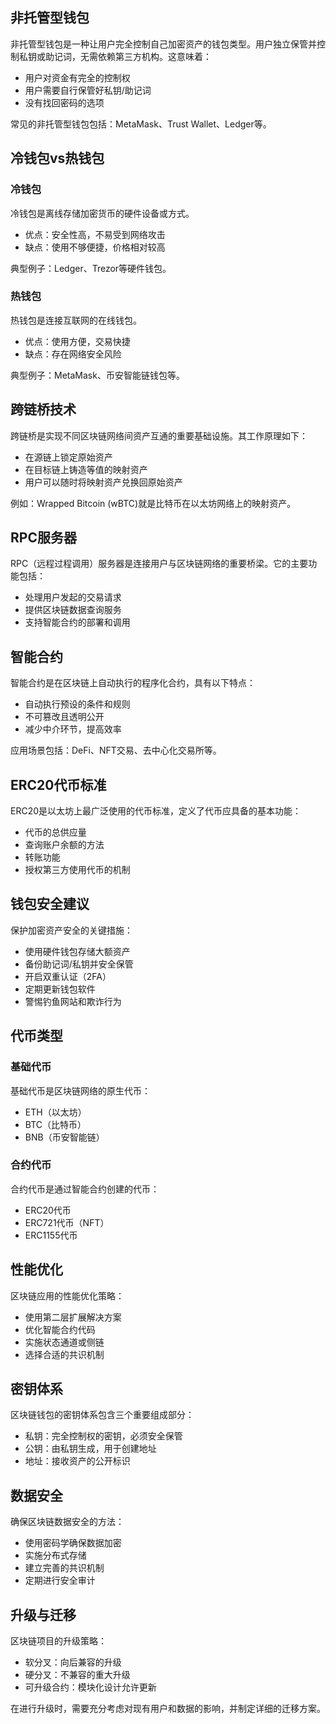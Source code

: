 ## 非托管型钱包

非托管型钱包是一种让用户完全控制自己加密资产的钱包类型。用户独立保管并控制私钥或助记词，无需依赖第三方机构。这意味着：

- 用户对资金有完全的控制权
- 用户需要自行保管好私钥/助记词
- 没有找回密码的选项

常见的非托管型钱包包括：MetaMask、Trust Wallet、Ledger等。

## 冷钱包vs热钱包

### 冷钱包

冷钱包是离线存储加密货币的硬件设备或方式。

- 优点：安全性高，不易受到网络攻击
- 缺点：使用不够便捷，价格相对较高

典型例子：Ledger、Trezor等硬件钱包。

### 热钱包

热钱包是连接互联网的在线钱包。

- 优点：使用方便，交易快捷
- 缺点：存在网络安全风险

典型例子：MetaMask、币安智能链钱包等。

## 跨链桥技术

跨链桥是实现不同区块链网络间资产互通的重要基础设施。其工作原理如下：

- 在源链上锁定原始资产
- 在目标链上铸造等值的映射资产
- 用户可以随时将映射资产兑换回原始资产

例如：Wrapped Bitcoin (wBTC)就是比特币在以太坊网络上的映射资产。

## RPC服务器

RPC（远程过程调用）服务器是连接用户与区块链网络的重要桥梁。它的主要功能包括：

- 处理用户发起的交易请求
- 提供区块链数据查询服务
- 支持智能合约的部署和调用

## 智能合约

智能合约是在区块链上自动执行的程序化合约，具有以下特点：

- 自动执行预设的条件和规则
- 不可篡改且透明公开
- 减少中介环节，提高效率

应用场景包括：DeFi、NFT交易、去中心化交易所等。

## ERC20代币标准

ERC20是以太坊上最广泛使用的代币标准，定义了代币应具备的基本功能：

- 代币的总供应量
- 查询账户余额的方法
- 转账功能
- 授权第三方使用代币的机制

## 钱包安全建议

保护加密资产安全的关键措施：

- 使用硬件钱包存储大额资产
- 备份助记词/私钥并安全保管
- 开启双重认证（2FA）
- 定期更新钱包软件
- 警惕钓鱼网站和欺诈行为

## 代币类型

### 基础代币

基础代币是区块链网络的原生代币：

- ETH（以太坊）
- BTC（比特币）
- BNB（币安智能链）

### 合约代币

合约代币是通过智能合约创建的代币：

- ERC20代币
- ERC721代币（NFT）
- ERC1155代币

## 性能优化

区块链应用的性能优化策略：

- 使用第二层扩展解决方案
- 优化智能合约代码
- 实施状态通道或侧链
- 选择合适的共识机制

## 密钥体系

区块链钱包的密钥体系包含三个重要组成部分：

- 私钥：完全控制权的密钥，必须安全保管
- 公钥：由私钥生成，用于创建地址
- 地址：接收资产的公开标识

## 数据安全

确保区块链数据安全的方法：

- 使用密码学确保数据加密
- 实施分布式存储
- 建立完善的共识机制
- 定期进行安全审计

## 升级与迁移

区块链项目的升级策略：

- 软分叉：向后兼容的升级
- 硬分叉：不兼容的重大升级
- 可升级合约：模块化设计允许更新

在进行升级时，需要充分考虑对现有用户和数据的影响，并制定详细的迁移方案。